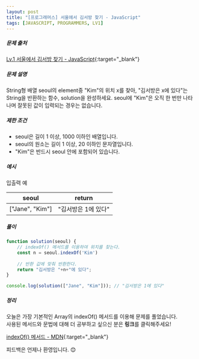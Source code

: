 ```yaml
---
layout: post
title: "[프로그래머스] 서울에서 김서방 찾기 - JavaScript"
tags: [JAVASCRIPT, PROGRAMMERS, LV1]
---
```

##### 문제 출처
[Lv.1 서울에서 김서방 찾기 - JavaScript](https://programmers.co.kr/learn/courses/30/lessons/12919?language=javascript){:target="_blank"}

##### 문제 설명
String형 배열 seoul의 element중 "Kim"의 위치 x를 찾아, "김서방은 x에 있다"는 String을 반환하는 함수, solution을 완성하세요. seoul에 "Kim"은 오직 한 번만 나타나며 잘못된 값이 입력되는 경우는 없습니다.

##### 제한 조건
* seoul은 길이 1 이상, 1000 이하인 배열입니다.
* seoul의 원소는 길이 1 이상, 20 이하인 문자열입니다.
* "Kim"은 반드시 seoul 안에 포함되어 있습니다.

##### 예시
입출력 예

|seoul|return|
|---|---|
|["Jane", "Kim"]|"김서방은 1에 있다"|

##### 풀이
```javascript
function solution(seoul) {
    // indexOf() 메서드를 이용하여 위치를 찾는다.
    const n = seoul.indexOf('Kim')
   
    // 반환 값에 맞춰 반환한다.
    return "김서방은 "+n+"에 있다";
}

console.log(solution(["Jane", "Kim"])); // "김서방은 1에 있다"
```

##### 정리
오늘은 가장 기본적인 Array의 indexOf() 메서드를 이용해 문제를 풀었습니다.<br />
사용된 메서드와 문법에 대해 더 공부하고 싶으신 분은 **링크**를 클릭해주세요!

[indexOf() 메서드 - MDN](https://developer.mozilla.org/ko/docs/Web/JavaScript/Reference/Global_Objects/Array/indexOf){:target="_blank"}

피드백은 언제나 환영입니다. 😊